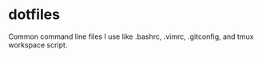 # dotfiles
Common command line files I use like .bashrc, .vimrc, .gitconfig, and tmux workspace script.
